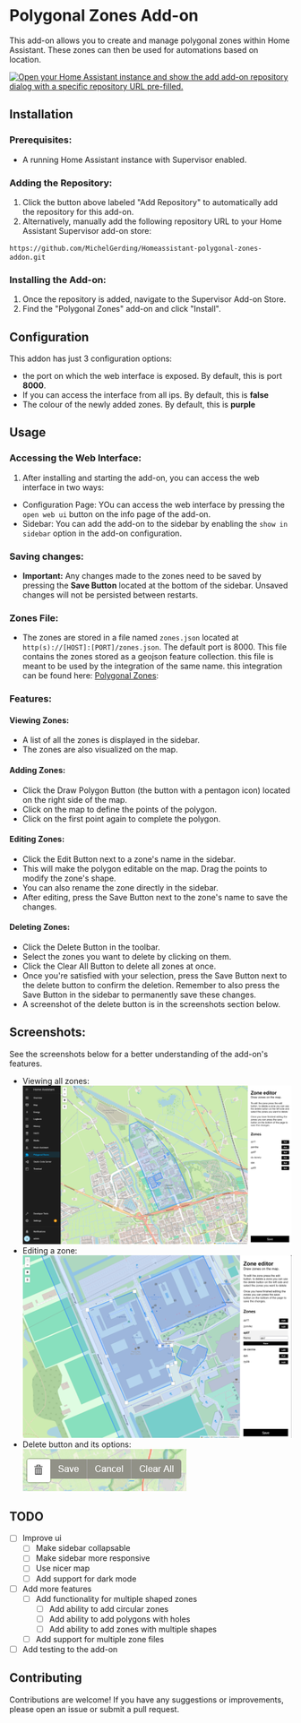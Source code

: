 # Polygonal Zones Add-on

This add-on allows you to create and manage polygonal zones within Home Assistant. These zones can then be used for
automations based on location.

[![Open your Home Assistant instance and show the add add-on repository dialog with a specific repository URL pre-filled.](https://my.home-assistant.io/badges/supervisor_add_addon_repository.svg)](https://my.home-assistant.io/redirect/supervisor_add_addon_repository/?repository_url=https%3A%2F%2Fgithub.com%2FMichelGerding%2FHomeassistant-polygonal-zones-addon.git)

## Installation

### Prerequisites:

- A running Home Assistant instance with Supervisor enabled.

### Adding the Repository:

1. Click the button above labeled "Add Repository" to automatically add the repository for this add-on.
2. Alternatively, manually add the following repository URL to your Home Assistant Supervisor add-on store:

```
https://github.com/MichelGerding/Homeassistant-polygonal-zones-addon.git
```

### Installing the Add-on:

1. Once the repository is added, navigate to the Supervisor Add-on Store.
2. Find the "Polygonal Zones" add-on and click "Install".

## Configuration

This addon has just 3 configuration options: 
- the port on which the web interface is exposed. By default, this is port **8000**.
- If you can access the interface from all ips. By default, this is **false**
- The colour of the newly added zones. By default, this is **purple**



## Usage

### Accessing the Web Interface:

1. After installing and starting the add-on, you can access the web interface in two ways:

- Configuration Page: YOu can access the web interface by pressing the `open web ui` button on the info page of the
  add-on.
- Sidebar: You can add the add-on to the sidebar by enabling the `show in sidebar` option in the add-on configuration.

### Saving changes:

- **Important:** Any changes made to the zones need to be saved by pressing the **Save Button** located at the bottom of
  the sidebar. Unsaved changes will not be persisted between restarts.

### Zones File:

- The zones are stored in a file named `zones.json` located at `http(s)://[HOST]:[PORT]/zones.json`.
  The default port is 8000. This file contains the zones stored as a geojson feature collection. this file is meant to
  be used by the integration of the same name. this integration can be found
  here: [Polygonal Zones](https://github.com/MichelGerding/Homeassistant-polygonal-zones-integration):

### Features:

#### Viewing Zones:

- A list of all the zones is displayed in the sidebar.
- The zones are also visualized on the map.

#### Adding Zones:

- Click the Draw Polygon Button (the button with a pentagon icon) located on the right side of the map.
- Click on the map to define the points of the polygon.
- Click on the first point again to complete the polygon.

#### Editing Zones:

- Click the Edit Button next to a zone's name in the sidebar.
- This will make the polygon editable on the map. Drag the points to modify the zone's shape.
- You can also rename the zone directly in the sidebar.
- After editing, press the Save Button next to the zone's name to save the changes.

#### Deleting Zones:

- Click the Delete Button in the toolbar.
- Select the zones you want to delete by clicking on them.
- Click the Clear All Button to delete all zones at once.
- Once you're satisfied with your selection, press the Save Button next to the delete button to confirm the deletion.
  Remember to also press the Save Button in the sidebar to permanently save these changes.
- A screenshot of the delete button is in the screenshots section below.

## Screenshots:

See the screenshots below for a better understanding of the add-on's features.

- Viewing all zones:
  ![Screenshot while viewing all zones](../screenshots/screenshot-view.png)
- Editing a zone:
  ![Screenshot while editing a zone](../screenshots/screenshot-edit.png)
- Delete button and its options:
  ![Screenshot of delete button](../screenshots/screenshot-delete-button.png)

## TODO

- [ ] Improve ui
    - [ ] Make sidebar collapsable
    - [ ] Make sidebar more responsive
    - [ ] Use nicer map
    - [ ] Add support for dark mode
- [ ] Add more features
    - [ ] Add functionality for multiple shaped zones
        - [ ] Add ability to add circular zones
        - [ ] Add ability to add polygons with holes
        - [ ] Add ability to add zones with multiple shapes
    - [ ] Add support for multiple zone files
- [ ] Add testing to the add-on

## Contributing

Contributions are welcome! If you have any suggestions or improvements, please open an issue or submit a pull request.
